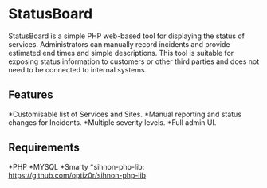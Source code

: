 StatusBoard
=============

StatusBoard is a simple PHP web-based tool for displaying the status of services. Administrators can manually record incidents and provide estimated end times and simple descriptions. This tool is suitable for exposing status information to customers or other third parties and does not need to be connected to internal systems.

Features
-------

*Customisable list of Services and Sites.
*Manual reporting and status changes for Incidents.
*Multiple severity levels.
*Full admin UI.

Requirements
------------

*PHP
*MYSQL
*Smarty
*sihnon-php-lib: https://github.com/optiz0r/sihnon-php-lib

